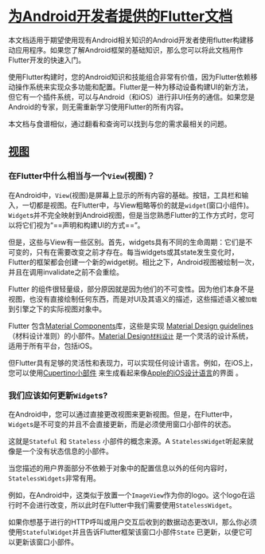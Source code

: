 # [为Android开发者提供的Flutter文档](https://flutter.dev/docs/get-started/flutter-for/android-devs)

本文档适用于期望使用现有Android相关知识的Android开发者使用flutter构建移动应用程序。如果您了解Android框架的基础知识，那么您可以将此文档用作Flutter开发的快速入门。

使用Flutter构建时，您的Android知识和技能组合非常有价值，因为Flutter依赖移动操作系统来实现众多功能和配置。Flutter是一种为移动设备构建UI的新方法，但它有一个插件系统，可以与Android（和iOS）进行非UI任务的通信。如果您是Android的专家，则无需重新学习使用Flutter的所有内容。

本文档与食谱相似，通过翻看和查询可以找到与您的需求最相关的问题。

## [视图](https://flutter.dev/docs/get-started/flutter-for/android-devs#views)
### 在Flutter中什么相当与一个`View`(视图)？
在Android中，`View`(视图)是屏幕上显示的所有内容的基础。按钮，工具栏和输入，一切都是视图。在Flutter中，与View粗略等价的就是`widget`(窗口小组件)。`Widget`s并不完全映射到Android视图，但是当您熟悉Flutter的工作方式时，您可以将它们视为“==声明和构建UI的方式==”。

但是，这些与View有一些区别。首先，widgets具有不同的生命周期：它们是不可变的，只有在需要改变之前才存在。每当widgets或其state发生变化时，Flutter的框架都会创建一个新的widget树。相比之下，Android视图被绘制一次，并且在调用invalidate之前不会重绘。


Flutter 的组件很轻量级，部分原因就是因为他们的不可变性。因为他们本身不是视图，也没有直接绘制任何东西，而是对UI及其语义的描述，这些描述语义被`加载`到引擎之下的实际视图对象中。

Flutter 包含[Material Components](https://material.io/develop/flutter)库，这些是实现 [Material Design guidelines](https://material.io/design) （材料设计准则）的小部件。[Material Design`材料设计`]([https://baike.baidu.com/item/Material%20Design](https://baike.baidu.com/item/Material%20Design) ) 是一个灵活的设计系统，适用于所有平台，包括iOS。

但Flutter具有足够的灵活性和表现力，可以实现任何设计语言。例如，在iOS上，您可以使用[Cupertino小部件](https://flutter.dev/docs/development/ui/widgets/cupertino) 来生成看起来像[Apple的iOS设计语言](https://developer.apple.com/design/resources/)的界面 。

### 我们应该如何更新`Widget`s?
在Android中，您可以通过直接更改视图来更新视图。但是，在Flutter中，`Widget`s是不可变的并且不会直接更新，而是必须使用窗口小部件的状态。

这就是`Stateful` 和 `Stateless` 小部件的概念来源。A `StatelessWidget`听起来就像是一个没有状态信息的小部件。

当您描述的用户界面部分不依赖于对象中的配置信息以外的任何内容时，`StatelessWidgets`非常有用。

例如，在Android中，这类似于放置一个`ImageView`作为你的logo。这个logo在运行时不会进行改变，所以此时在Flutter中我们需要使用`StatelessWidget`。

如果你想基于进行的HTTP呼叫或用户交互后收到的数据动态更改UI，那么你必须使用`StatefulWidget`并且告诉Flutter框架该窗口小部件`State` 已更新，以便它可以更新该窗口小部件。


